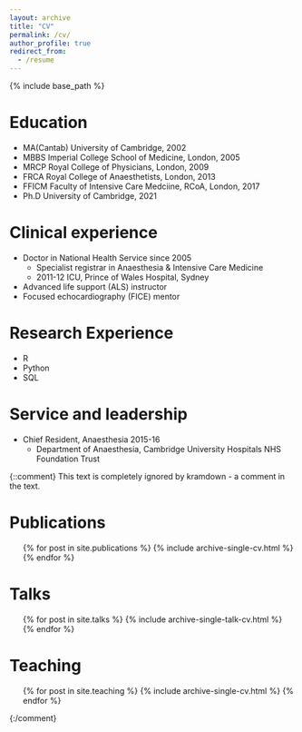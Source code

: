 ```yaml
---
layout: archive
title: "CV"
permalink: /cv/
author_profile: true
redirect_from:
  - /resume
---
```


{% include base_path %}

Education
======
* MA(Cantab) University of Cambridge, 2002
* MBBS  Imperial College School of Medicine, London, 2005
* MRCP  Royal College of Physicians, London, 2009
* FRCA  Royal College of Anaesthetists, London, 2013
* FFICM Faculty of Intensive Care Medciine, RCoA, London, 2017
* Ph.D  University of Cambridge, 2021

Clinical experience
======
* Doctor in National Health Service since 2005
  * Specialist registrar in Anaesthesia & Intensive Care Medicine
  * 2011-12 ICU, Prince of Wales Hospital, Sydney
* Advanced life support (ALS) instructor
* Focused echocardiography (FICE) mentor
 
  
Research Experience
======
* R
* Python
* SQL

  
Service and leadership
======
* Chief Resident, Anaesthesia 2015-16
  * Department of Anaesthesia, Cambridge University Hospitals NHS Foundation Trust   



{::comment}
This text is completely ignored by kramdown - a comment in the text.

Publications
======
  <ul>{% for post in site.publications %}
    {% include archive-single-cv.html %}
  {% endfor %}</ul>
  
Talks
======
  <ul>{% for post in site.talks %}
    {% include archive-single-talk-cv.html %}
  {% endfor %}</ul>
  
Teaching
======
  <ul>{% for post in site.teaching %}
    {% include archive-single-cv.html %}
  {% endfor %}</ul>

{:/comment}
